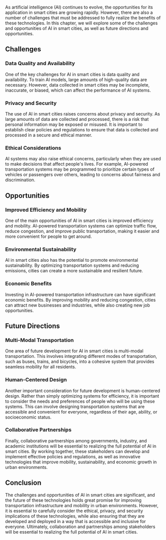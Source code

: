 
As artificial intelligence (AI) continues to evolve, the opportunities for its application in smart cities are growing rapidly. However, there are also a number of challenges that must be addressed to fully realize the benefits of these technologies. In this chapter, we will explore some of the challenges and opportunities of AI in smart cities, as well as future directions and opportunities.

Challenges
----------

### Data Quality and Availability

One of the key challenges for AI in smart cities is data quality and availability. To train AI models, large amounts of high-quality data are necessary. However, data collected in smart cities may be incomplete, inaccurate, or biased, which can affect the performance of AI systems.

### Privacy and Security

The use of AI in smart cities raises concerns about privacy and security. As large amounts of data are collected and processed, there is a risk that personal information may be exposed or misused. It is important to establish clear policies and regulations to ensure that data is collected and processed in a secure and ethical manner.

### Ethical Considerations

AI systems may also raise ethical concerns, particularly when they are used to make decisions that affect people's lives. For example, AI-powered transportation systems may be programmed to prioritize certain types of vehicles or passengers over others, leading to concerns about fairness and discrimination.

Opportunities
-------------

### Improved Efficiency and Mobility

One of the main opportunities of AI in smart cities is improved efficiency and mobility. AI-powered transportation systems can optimize traffic flow, reduce congestion, and improve public transportation, making it easier and more convenient for people to get around.

### Environmental Sustainability

AI in smart cities also has the potential to promote environmental sustainability. By optimizing transportation systems and reducing emissions, cities can create a more sustainable and resilient future.

### Economic Benefits

Investing in AI-powered transportation infrastructure can have significant economic benefits. By improving mobility and reducing congestion, cities can attract new businesses and industries, while also creating new job opportunities.

Future Directions
-----------------

### Multi-Modal Transportation

One area of future development for AI in smart cities is multi-modal transportation. This involves integrating different modes of transportation, such as buses, trains, and bicycles, into a cohesive system that provides seamless mobility for all residents.

### Human-Centered Design

Another important consideration for future development is human-centered design. Rather than simply optimizing systems for efficiency, it is important to consider the needs and preferences of people who will be using these systems. This can involve designing transportation systems that are accessible and convenient for everyone, regardless of their age, ability, or socioeconomic status.

### Collaborative Partnerships

Finally, collaborative partnerships among governments, industry, and academic institutions will be essential to realizing the full potential of AI in smart cities. By working together, these stakeholders can develop and implement effective policies and regulations, as well as innovative technologies that improve mobility, sustainability, and economic growth in urban environments.

Conclusion
----------

The challenges and opportunities of AI in smart cities are significant, and the future of these technologies holds great promise for improving transportation infrastructure and mobility in urban environments. However, it is essential to carefully consider the ethical, privacy, and security implications of these technologies, while also ensuring that they are developed and deployed in a way that is accessible and inclusive for everyone. Ultimately, collaboration and partnerships among stakeholders will be essential to realizing the full potential of AI in smart cities.
